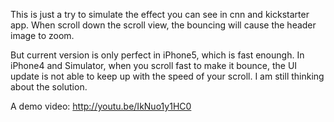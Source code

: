 
This is just a try to simulate the effect you can see in cnn and kickstarter app. When scroll down the scroll view, the bouncing will cause the header image to zoom. 

But current version is only perfect in iPhone5, which is fast enoungh. In iPhone4 and Simulator, when you scroll fast to make it bounce, the UI update is not able to keep up with the speed of your scroll. I am still thinking about the solution.

A demo video: 
http://youtu.be/IkNuo1y1HC0

